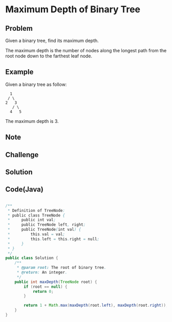 Maximum Depth of Binary Tree
===


Problem
-------

Given a binary tree, find its maximum depth.

The maximum depth is the number of nodes along the longest path from the root node down to the farthest leaf node.

Example
-------

Given a binary tree as follow:

      1
     / \ 
    2   3
       / \
      4   5
  
The maximum depth is 3.

Note
---------

Challenge
---------

Solution
--------



Code(Java)
----------

```java

/**
 * Definition of TreeNode:
 * public class TreeNode {
 *     public int val;
 *     public TreeNode left, right;
 *     public TreeNode(int val) {
 *         this.val = val;
 *         this.left = this.right = null;
 *     }
 * }
 */
public class Solution {
    /**
     * @param root: The root of binary tree.
     * @return: An integer.
     */
    public int maxDepth(TreeNode root) {
        if (root == null) {
            return 0;
        }

        return 1 + Math.max(maxDepth(root.left), maxDepth(root.right));
    }
}
```